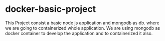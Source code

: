 # docker-basic-project
This Project consist a basic node js application and mongodb as db. where we are going to containerized whole application. We are using mongodb as docker container to develop the application and to containerized it also.
